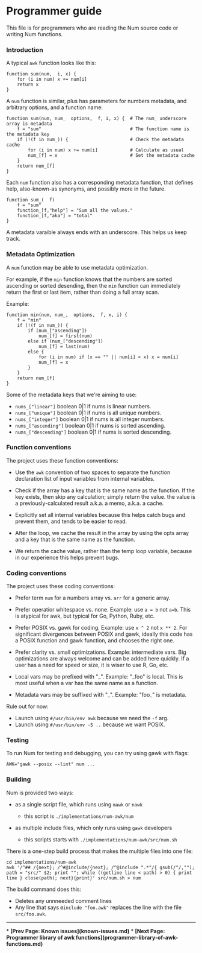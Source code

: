 # Programmer guide

This file is for programmers who are reading the Num source code or writing Num functions.


### Introduction

A typical `awk` function looks like this:

    function sum(num,  i, x) {
        for (i in num) x += num[i]
        return x
    }

A `num` function is similar, plus has parameters for numbers metadata, and arbitrary options, and a function name:

    function sum(num, num_  options,  f, i, x) {  # The num_ underscore array is metadata
        f = "sum"                                 # The function name is the metadata key
        if (!(f in num_)) {                       # Check the metadata cache
            for (i in num) x += num[i]            # Calculate as usual
            num_[f] = x                           # Set the metadata cache
        }
        return num_[f]
    }

Each `num` function also has a corresponding metadata function, that defines help, also-known-as synonyms, and possibly more in the future.

    function sum_(  f)
        f = "sum"
        function_[f,"help"] = "Sum all the values."
        function_[f,"aka"] = "total"
    }

A metadata varaible always ends with an underscore. This helps us keep track.


### Metadata Optimization

A `num` function may be able to use metadata optimization.

For example, if the `min` function knows that the numbers are sorted ascending or sorted desending, then the `min` function can immediately return the first or last item, rather than doing a full array scan.

Example:

    function min(num, num_,  options,  f, x, i) {
        f = "min"
        if (!(f in num_)) {
            if (num_["ascending"])
                num_[f] = first(num)
            else if (num_["descending"])
                num_[f] = last(num)
            else {
                for (i in num) if (x == "" || num[i] < x) x = num[i]
                num_[f] = x
            }
        }
        return num_[f]
    }


Some of the metadata keys that we're aiming to use:

  * `nums_["linear"]` boolean 0|1 if nums is linear numbers.
  * `nums_["unique"]` boolean 0|1 if nums is all unique numbers.
  * `nums_["integer"]` boolean 0|1 if nums is all integer numbers.
  * `nums_["ascending"]` boolean 0|1 if nums is sorted ascending.
  * `nums_["descending"]` boolean 0|1 if nums is sorted descending.


### Function conventions

The project uses these function conventions:

  * Use the `awk` convention of two spaces to separate the function
    declaration list of input variables from internal variables.

  * Check if the array has a key that is the same name as the function.
    If the key exists, then skip any calculation; simply return the value.
    the value is a previously-calculated result a.k.a. a memo, a.k.a. a cache.

  * Explicitly set all internal variables because this helps
    catch bugs and prevent them, and tends to be easier to read.

  * After the loop, we cache the result in the array by using the
    opts array and a key that is the same name as the function.

  * We return the cache value, rather than the temp loop variable,
    because in our experience this helps prevent bugs.

### Coding conventions

The project uses these coding conventions:

  * Prefer term `num` for a numbers array vs. `arr` for a generic array.

  * Prefer operatior whitespace vs. none. Example: use `a = b` not `a=b`.
    This is atypical for awk, but typical for Go, Python, Ruby, etc.

  * Prefer POSIX vs. gawk for coding. Example: use `x ^ 2` not `x ** 2`.
    For significant divergences between POSIX and gawk, ideally this code
    has a POSIX function and gawk function, and chooses the right one.

  * Prefer clarity vs. small optimizations. Example: intermediate vars.
    Big optimizations are always welcome and can be added here quickly.
    If a user has a need for speed or size, it is wiser to use R, Go, etc.

  * Local vars may be prefixed with "\_". Example: "\_foo" is local.
    This is most useful when a var has the same name as a function.

  * Metadata vars may be suffixed with "\_". Example: "foo\_" is metadata.

Rule out for now:

  * Launch using `#/usr/bin/env awk` because we need the `-f` arg.
  * Launch using `#/usr/bin/env -S ..` because we want POSIX.


### Testing

To run Num for testing and debugging, you can try using gawk with flags:

    AWK="gawk --posix --lint" num ...


### Building

Num is provided two ways:

   * as a single script file, which runs using `mawk` or `nawk`
     * this script is `./implementations/num-awk/num`

   * as multiple include files, which only runs using `gawk` developers
      * this scripts starts with `./implementations/num-awk/src/num.sh`

There is a one-step build process that makes the multiple files into one file:

    cd implementations/num-awk
    awk '/^## /{next}; /^#@include/{next}; /^@include ".*"/{ gsub(/"/,""); path = "src/" $2; print ""; while ((getline line < path) > 0) { print line } close(path); next}{print}' src/num.sh > num

The build command does this:

   * Deletes any unnneeded comment lines
   * Any line that says `@include "foo.awk"` replaces the line with the file `src/foo.awk`.

<p><hr><nav>
* <b>[Prev Page: Known issues](known-issues.md)</b>
* <b>[Next Page: Programmer library of awk functions](programmer-library-of-awk-functions.md)</b>
</nav>
